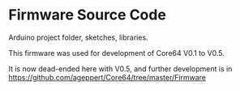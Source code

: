 # Firmware Source Code
Arduino project folder, sketches, libraries.

This firmware was used for development of Core64 V0.1 to V0.5.

It is now dead-ended here with V0.5, and further development is in https://github.com/ageppert/Core64/tree/master/Firmware

